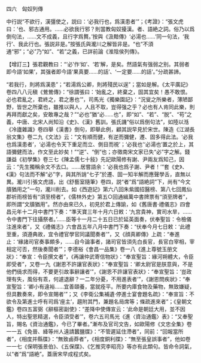 四六　匈奴列傳

中行説“不欲行，漢彊使之，説曰：‘必我行也，爲漢患者’”；《考證》：“張文虎曰：‘也、邪古通用。……必欲我行邪？則當教匈奴擾漢。者、語絶之詞。俗乃以爲倒句法，……文不成義，且行字爲贅。’按與《汲黯傳》‘必湯也……’同一句法，‘我行’、我此行也。張説非是。”按張氏與瀧川之解皆非是。“也”不須通“邪”；“必”乃“如”、“若”之義，已詳前論《淮陰侯列傳》。

【增訂三】張君觀教曰：“‘必’作‘如’、‘若’解，是矣。然語氣有强弱之别。其弱者即今語‘如果’，其强者即今語‘果真要……的話’、‘一定要……的話’。”分疏甚諦。

“若我行，則將爲漢患”；“若湯爲公卿，則將殘民以逞”；當如是解。《太平廣記》卷四八八元稹《鶯鶯傳》：“徐謂張曰：‘始亂之，終棄之，固其宜矣！愚不敢恨。必也君亂之，君終之，君之惠也’”，司馬光《獨樂園記》：“況叟之所樂者，薄陋鄙野，皆世之所棄也，雖推以與人，人且不取，豈得强之乎？必也有人肯同此樂，則再拜而獻之矣，安敢專之哉？”“必也”猶“必……也”，即“如”、“若”、“脱”、“苟”之義，中唐、北宋人尚知沿《史》、《漢》舊訓。張氏譏“俗以爲倒句法”，如陸以湉《冷廬雜識》卷四舉《漢書》倒句，即舉此例，顧其説早見於宋世。陳造《江湖長翁文集》卷二九《文法》云：“文有順而健，有逆而彌健，遷、固多得此法。‘必我也爲漢患者’，‘必湯也令天下重足而立、側目而視’；‘必我也’‘必湯也’置之於上，其語彌健而法，作文至此妙矣！”“逆”、“倒”也；亦徵南宋文家已失“必”字之解。錢謙益《初學集》卷三七《陳孟儒七十敍》先記歐陽修有謝、尹兩友爲知己，因云：“先生獨稱余文不去口。……居嘗語余：‘必我也爲子謝、尹者！’”套《史》、《漢》句法而不解“必”字，與其所誚“七子”於遷、固一知半解而應聲學舌，直無以異。瀧川引張文虎語，出《舒藝室隨筆》卷四，説“者”爲“語絶詞”下，尚有“今文牘猶用之”一句，瀧川削去。如《西遊記》第六八回朱紫國招醫榜、第八七回鳳仙郡祈雨榜皆有“須至榜者”，《儒林外史》第五○回通緝萬中書牌票有“須至牌者”，即所謂“文牘猶用”。然亦由來已久，初見於君上傳諭，如《舊唐書·禮儀志》四會昌元年十二月中書門下奏：“準天寶三年十月六日敕：‘九宫貴神，實司水旱，……令中書門下往攝祭者。’……臣等十一月二十五日已於延英面奏，伏奉聖旨：令檢儀注進來者”，又《禮儀志》六會昌五年八月中書門下奏：“伏奉今月七日敕：‘此禮至重，須遵典故，宜令禮官學官同議聞奏者’”，又《顔真卿傳》上疏：“奉進止：‘緣諸司官奏事頗多，……自今論事者，諸司官皆須先白長官，長官白宰相，宰相定可否，然後奏聞者’”；李德裕《會昌一品集》卷一八《進上尊號玉册文狀》：“奉宣：令臣撰文者”，《再讓仲武寄信物狀》：“奉宣聖旨：緣河朔體大，令臣即受者”，又卷一九《謝恩不許讓官表狀》：“奉宣聖旨：‘卿太尉官是朕意與，不是他們僥求而得，不要更引故事辭讓者’”，《謝恩不許讓官表狀》：“奉宣聖旨：‘豈政理有失，風俗有乖，何遽退辭？一二年分憂，不用進表者’”，《謝恩問疾狀》：“奉宣聖旨：‘卿小有違裕……宜善頤養，當就痊平。所要内庫食物及藥物，無致嫌疑，但具數奏來，即令宣賜者’”；又《李衛公集補遺·停進士宴會題名疏》：“奉宣旨：不欲令及第進士呼有司爲‘座主’，趨附其門，兼題名局席等；條疏進來者”；《皇朝文鑑》卷四五富弼《辭樞密副使》：“差降中使傳宣云：‘此命是朝廷大用，並不因人，特出聖恩精選，令臣須受者’”，卷六五司馬光《進〈資治通鑑〉表》：“又奉聖旨，賜名《資治通鑑》，今已了畢者。”漸布及官司文告，如歐陽修《文忠全集》卷一一五《免晉、絳等州人遠請蠶鹽牒》：“不管遲延住滯者”，同前：“回報當所者”，《相度并縣牒》：“無致鹵莽者”，《相度銅利牒》：“無至張皇誤事者”，他如卷一一七《保明張景伯》、《五保牒》、《乞推究李昭亮》等亦有此類句。皆命令詞氣，以“者”爲“語絶”。蓋唐宋早成程式矣。